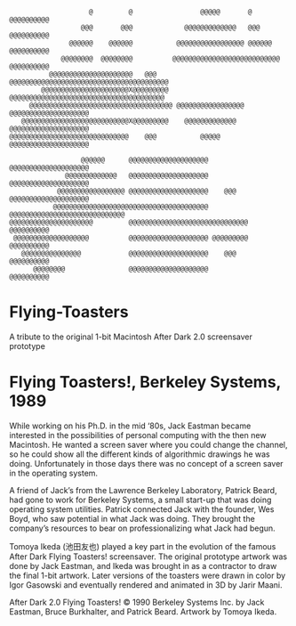 ```
                    @         @                 @@@@@       @         @@@@@@@@@@
                  @@@       @@@             @@@@@@@@@@@@@   @@@       @@@@@@@@@@
               @@@@@@    @@@@@@           @@@@@@@@@@@@@@@@@ @@@@@@    @@@@@@@@@@
             @@@@@@@@  @@@@@@@@          @@@@@@@@@@@@@@@@@@@@@@@@@@@  @@@@@@@@@@
          @@@@@@@@@@@@@@@@@@@@@   @@@   @@@@@@@@@@@@@@@@@@@@@@@@@@@@@@@@@@@@@@@@
        @@@@@@@@@@@@@@@@@@@@@@X@@@@@@@@@ @@@@@@@@@@@@@@@@@@@@@@@@@@@@@@@@@@@@@@@
     @@@@@@@@@@@@@@@@@@@@@@@@@@@@@@@@@@@@ @@@@@@@@@@@@@@@@@ @@@@@@@@@@@@@@@@@@@@
   @@@@@@@@@@@@@@@@@@@@@@@@@@@X@@@@@@@@@    @@@@@@@@@@@@@   @@@@@@@@@@@@@@@@@@@@
@@@@@@@@@@@@@@@@@@@@@@@@@@@@@@    @@@           @@@@@       @@@@@@@@@@@@@@@@@@@@

                  @@@@@@      @@@@@@@@@@@@@@@@@@@@          @@@@@@@@@@@@@@@@@@@@
              @@@@@@@@@@@@@   @@@@@@@@@@@@@@@@@@@@          @@@@@@@@@@@@@@@@@@@@
            @@@@@@@@@@@@@@@@@ @@@@@@@@@@@@@@@@@@@@    @@@   @@@@@@@@@@@@@@@@@@@@
           @@@@@@@@@@@@@@@@@@@@@@@@@@@@@@@@@@@@@@@ @@@@@@@@@@@@@@@@@@@@@@@@@@@@@
@@@@@@@@@@@@@@@@@@@@@         @@@@@@@@@@@@@@@@@@@@@@@@@@@@@@     @@@@@@@@@@     
 @@@@@@@@@@@@@@@@@@@          @@@@@@@@@@@@@@@@@@@@ @@@@@@@@@     @@@@@@@@@@     
   @@@@@@@@@@@@@@@            @@@@@@@@@@@@@@@@@@@@    @@@        @@@@@@@@@@     
      @@@@@@@@                @@@@@@@@@@@@@@@@@@@@               @@@@@@@@@@     
```
# Flying-Toasters
A tribute to the original 1-bit Macintosh After Dark 2.0 screensaver prototype

# Flying Toasters!, Berkeley Systems, 1989

While working on his Ph.D. in the mid ‘80s, Jack Eastman became interested in the possibilities of personal computing with the then new Macintosh. He wanted a screen saver where you could change the channel, so he could show all the different kinds of algorithmic drawings he was doing. Unfortunately in those days there was no concept of a screen saver in the operating system.

A friend of Jack’s from the Lawrence Berkeley Laboratory, Patrick Beard, had gone to work for Berkeley Systems, a small start-up that was doing operating system utilities. Patrick connected Jack with the founder, Wes Boyd, who saw potential in what Jack was doing. They brought the company’s resources to bear on professionalizing what Jack had begun.

Tomoya Ikeda (池田友也) played a key part in the evolution of the famous After Dark Flying Toasters! screensaver. The original prototype artwork was done by Jack Eastman, and Ikeda was brought in as a contractor to draw the final 1-bit artwork. Later versions of the toasters were drawn in color by Igor Gasowski and eventually rendered and animated in 3D by Jarir Maani.

After Dark 2.0 Flying Toasters! © 1990 Berkeley Systems Inc. by Jack Eastman, Bruce Burkhalter, and Patrick Beard. Artwork by Tomoya Ikeda.
